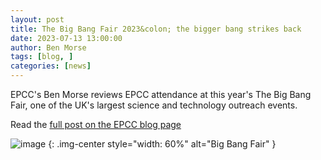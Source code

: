 ```yaml
---
layout: post
title: The Big Bang Fair 2023&colon; the bigger bang strikes back 
date: 2023-07-13 13:00:00
author: Ben Morse
tags: [blog, ] 
categories: [news]
---
```


EPCC's Ben Morse reviews EPCC attendance at this year's The Big Bang Fair, one of the UK's largest science and technology outreach events.  

Read the [full post on the EPCC blog page](https://www.epcc.ed.ac.uk/whats-happening/articles/big-bang-fair-2023-bigger-bang-strikes-back)


<!--more-->
 


![image](https://www.epcc.ed.ac.uk/sites/default/files/styles/content_image/public/content-images/BBF%2023%201.jpg?itok=X1RUqFkC)
{: .img-center style="width: 60%" 
alt="Big Bang Fair" }







<!--

<img src="{{ site.baseurl }}/img/news/210127-IMG_0126.jpg" alt="ARCHER2" title="ARCHER2"/>

<img src="{{ site.baseurl }}/img/logos/euro-cc.jpg" alt="EuroCC" title="EuroCC" align="right" width="10%" />

<a href="https:www        ">
<img src="{{ site.baseurl }}/img/blog/211030-uk-stats-auth.jpg" alt="ARCHER2" title="ARCHER2" style="width: 30%"   /></a>



![image]({{ site.baseurl }}/img/blog/210412-systems-blog_pic2.jpg)
{: .img-center style="width: 60%" 
alt="ARCHER2" 
title="ARCHER2"}



<div>

<iframe title="Video"  width="1000" height="560" src="https://www.youtube.com/embed/UXHE7ljmhaQ" frameborder="0" allow="accelerometer; autoplay; encrypted-media; gyroscope; picture-in-picture" allowfullscreen></iframe>

</div>


-->